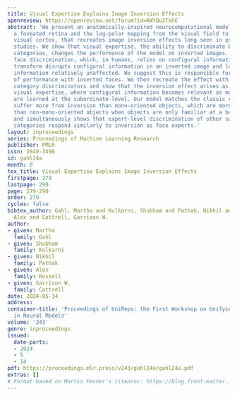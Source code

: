 ```yaml
---
title: Visual Expertise Explains Image Inversion Effects
openreview: https://openreview.net/forum?id=KWYQu2TxhE
abstract: 'We present an anatomically-inspired neurocomputational model, including
  a foveated retina and the log-polar mapping from the visual field to the primary
  visual cortex, that recreates image inversion effects long seen in psychophysical
  studies. We show that visual expertise, the ability to discriminate between subordinate-level
  categories, changes the performance of the model on inverted images. We first explore
  face discrimination, which, in humans, relies on configural information. The log-polar
  transform disrupts configural information in an inverted image and leaves featural
  information relatively unaffected. We suggest this is responsible for the degradation
  of performance with inverted faces. We then recreate the effect with other subordinate-level
  category discriminators and show that the inversion effect arises as a result of
  visual expertise, where configural information becomes relevant as more identities
  are learned at the subordinate-level. Our model matches the classic result: faces
  suffer more from inversion than mono-oriented objects, which are more disrupted
  than non-mono-oriented objects when objects are only familiar at a basic-level,
  and simultaneously shows that expert-level discrimination of other subordinate-level
  categories respond similarly to inversion as face experts.'
layout: inproceedings
series: Proceedings of Machine Learning Research
publisher: PMLR
issn: 2640-3498
id: gahl24a
month: 0
tex_title: Visual Expertise Explains Image Inversion Effects
firstpage: 279
lastpage: 290
page: 279-290
order: 279
cycles: false
bibtex_author: Gahl, Martha and Kulkarni, Shubham and Pathak, Nikhil and Russell,
  Alex and Cottrell, Garrison W.
author:
- given: Martha
  family: Gahl
- given: Shubham
  family: Kulkarni
- given: Nikhil
  family: Pathak
- given: Alex
  family: Russell
- given: Garrison W.
  family: Cottrell
date: 2024-05-14
address:
container-title: 'Proceedings of UniReps: the First Workshop on Unifying Representations
  in Neural Models'
volume: '243'
genre: inproceedings
issued:
  date-parts:
  - 2024
  - 5
  - 14
pdf: https://proceedings.mlr.press/v243/gahl24a/gahl24a.pdf
extras: []
# Format based on Martin Fenner's citeproc: https://blog.front-matter.io/posts/citeproc-yaml-for-bibliographies/
---
```

